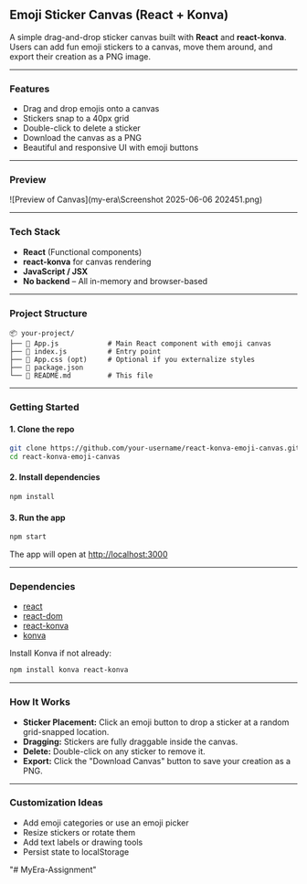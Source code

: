 ## Emoji Sticker Canvas (React + Konva)

A simple drag-and-drop sticker canvas built with **React** and **react-konva**. Users can add fun emoji stickers to a canvas, move them around, and export their creation as a PNG image.

---

### Features

* Drag and drop emojis onto a canvas
* Stickers snap to a 40px grid
* Double-click to delete a sticker
* Download the canvas as a PNG
* Beautiful and responsive UI with emoji buttons

---

###  Preview

![Preview of Canvas](my-era\Screenshot 2025-06-06 202451.png)

---

### Tech Stack

* **React** (Functional components)
* **react-konva** for canvas rendering
* **JavaScript / JSX**
* **No backend** – All in-memory and browser-based

---

### Project Structure

```
📦 your-project/
├── 📄 App.js            # Main React component with emoji canvas
├── 📄 index.js          # Entry point
├── 📄 App.css (opt)     # Optional if you externalize styles
├── 📄 package.json
└── 📄 README.md         # This file
```

---

### Getting Started

#### 1. Clone the repo

```bash
git clone https://github.com/your-username/react-konva-emoji-canvas.git
cd react-konva-emoji-canvas
```

#### 2. Install dependencies

```bash
npm install
```

#### 3. Run the app

```bash
npm start
```

The app will open at [http://localhost:3000](http://localhost:3000)

---

### Dependencies

* [react](https://reactjs.org/)
* [react-dom](https://reactjs.org/docs/react-dom.html)
* [react-konva](https://konvajs.org/docs/react/index.html)
* [konva](https://konvajs.org)

Install Konva if not already:

```bash
npm install konva react-konva
```

---

### How It Works

* **Sticker Placement:** Click an emoji button to drop a sticker at a random grid-snapped location.
* **Dragging:** Stickers are fully draggable inside the canvas.
* **Delete:** Double-click on any sticker to remove it.
* **Export:** Click the "Download Canvas" button to save your creation as a PNG.

---

### Customization Ideas

* Add emoji categories or use an emoji picker
* Resize stickers or rotate them
* Add text labels or drawing tools
* Persist state to localStorage

"# MyEra-Assignment" 
